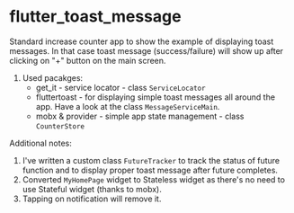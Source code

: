 # flutter_toast_message

Standard increase counter app to show the example of displaying toast messages. In that case toast message (success/failure) will show up after clicking on "+" button on the main screen.

1. Used pacakges:
   - get_it - service locator - class `ServiceLocator`
   - fluttertoast - for displaying simple toast messages all around the app. Have a look at the class `MessageServiceMain`.
   - mobx & provider - simple app state management - class `CounterStore`
  
Additional notes:
1. I've written a custom class `FutureTracker` to track the status of future function and to display proper toast message after future completes.
2. Converted `MyHomePage` widget to Stateless widget as there's no need to use Stateful widget (thanks to mobx).
3. Tapping on notification will remove it.
